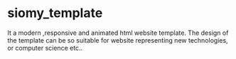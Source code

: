# siomy_template
It a modern ,responsive and animated html website template. The design of the template can be so suitable for website representing new technologies, or computer science etc..
